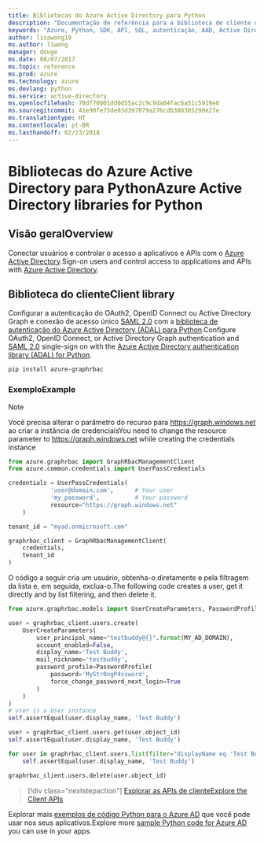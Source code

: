 ```yaml
---
title: Bibliotecas do Azure Active Directory para Python
description: "Documentação de referência para a biblioteca de cliente de Python para o Azure Active Directory"
keywords: "Azure, Python, SDK, API, SQL, autenticação, AAD, Active Directory, Graph, OAuth 2.0"
author: lisawong19
ms.author: liwong
manager: douge
ms.date: 08/07/2017
ms.topic: reference
ms.prod: azure
ms.technology: azure
ms.devlang: python
ms.service: active-directory
ms.openlocfilehash: 78df70001dd0d55ac2c9c9da04fac6a51c5919e6
ms.sourcegitcommit: 41e90fe75de03d397079a276cdb388305290e27e
ms.translationtype: HT
ms.contentlocale: pt-BR
ms.lasthandoff: 02/23/2018
---
```

# <a name="azure-active-directory-libraries-for-python"></a><span data-ttu-id="9cc27-104">Bibliotecas do Azure Active Directory para Python</span><span class="sxs-lookup"><span data-stu-id="9cc27-104">Azure Active Directory libraries for Python</span></span>

## <a name="overview"></a><span data-ttu-id="9cc27-105">Visão geral</span><span class="sxs-lookup"><span data-stu-id="9cc27-105">Overview</span></span>

<span data-ttu-id="9cc27-106">Conectar usuários e controlar o acesso a aplicativos e APIs com o [Azure Active Directory](/azure/active-directory/active-directory-whatis).</span><span class="sxs-lookup"><span data-stu-id="9cc27-106">Sign-on users and control access to applications and APIs with [Azure Active Directory](/azure/active-directory/active-directory-whatis).</span></span>

## <a name="client-library"></a><span data-ttu-id="9cc27-107">Biblioteca do cliente</span><span class="sxs-lookup"><span data-stu-id="9cc27-107">Client library</span></span>

<span data-ttu-id="9cc27-108">Configurar a autenticação do OAuth2, OpenID Connect ou Active Directory Graph e conexão de acesso único [SAML 2.0](https://docs.microsoft.com/azure/active-directory/develop/active-directory-saml-protocol-reference) com a [biblioteca de autenticação do Azure Active Directory (ADAL) para Python](https://github.com/AzureAD/azure-activedirectory-library-for-python).</span><span class="sxs-lookup"><span data-stu-id="9cc27-108">Configure OAuth2, OpenID Connect, or Active Directory Graph authentication and [SAML 2.0](https://docs.microsoft.com/azure/active-directory/develop/active-directory-saml-protocol-reference) single-sign on with the [Azure Active Directory authentication library (ADAL) for Python](https://github.com/AzureAD/azure-activedirectory-library-for-python).</span></span>

```bash
pip install azure-graphrbac
```

### <a name="example"></a><span data-ttu-id="9cc27-109">Exemplo</span><span class="sxs-lookup"><span data-stu-id="9cc27-109">Example</span></span>
> [!NOTE]
> <span data-ttu-id="9cc27-110">Você precisa alterar o parâmetro do recurso para https://graph.windows.net ao criar a instância de credenciais</span><span class="sxs-lookup"><span data-stu-id="9cc27-110">You need to change the resource parameter to https://graph.windows.net while creating the credentials instance</span></span>

```python
from azure.graphrbac import GraphRbacManagementClient
from azure.common.credentials import UserPassCredentials

credentials = UserPassCredentials(
            'user@domain.com',      # Your user
            'my_password',          # Your password
            resource="https://graph.windows.net"
    )

tenant_id = "myad.onmicrosoft.com"

graphrbac_client = GraphRbacManagementClient(
    credentials,
    tenant_id
)
```
<span data-ttu-id="9cc27-111">O código a seguir cria um usuário, obtenha-o diretamente e pela filtragem da lista e, em seguida, exclua-o.</span><span class="sxs-lookup"><span data-stu-id="9cc27-111">The following code creates a user, get it directly and by list filtering, and then delete it.</span></span>
```python
from azure.graphrbac.models import UserCreateParameters, PasswordProfile

user = graphrbac_client.users.create(
    UserCreateParameters(
        user_principal_name="testbuddy@{}".format(MY_AD_DOMAIN),
        account_enabled=False,
        display_name='Test Buddy',
        mail_nickname='testbuddy',
        password_profile=PasswordProfile(
            password='MyStr0ngP4ssword',
            force_change_password_next_login=True
        )
    )
)
# user is a User instance
self.assertEqual(user.display_name, 'Test Buddy')

user = graphrbac_client.users.get(user.object_id)
self.assertEqual(user.display_name, 'Test Buddy')

for user in graphrbac_client.users.list(filter="displayName eq 'Test Buddy'"):
    self.assertEqual(user.display_name, 'Test Buddy')

graphrbac_client.users.delete(user.object_id)
```

> [!div class="nextstepaction"]
> [<span data-ttu-id="9cc27-112">Explorar as APIs de cliente</span><span class="sxs-lookup"><span data-stu-id="9cc27-112">Explore the Client APIs</span></span>](/python/api/overview/azure/activedirectory/client)

<span data-ttu-id="9cc27-113">Explorar mais [exemplos de código Python para o Azure AD](https://azure.microsoft.com/en-us/resources/samples/?term=active+directory&platform=python) que você pode usar nos seus aplicativos.</span><span class="sxs-lookup"><span data-stu-id="9cc27-113">Explore more [sample Python code for Azure AD](https://azure.microsoft.com/en-us/resources/samples/?term=active+directory&platform=python) you can use in your apps.</span></span>